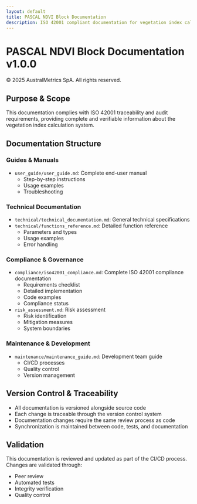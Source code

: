 ```yaml
---
layout: default
title: PASCAL NDVI Block Documentation
description: ISO 42001 compliant documentation for vegetation index calculation system
---
```


# PASCAL NDVI Block Documentation v1.0.0

© 2025 AustralMetrics SpA. All rights reserved.

## Purpose & Scope

This documentation complies with ISO 42001 traceability and audit requirements, providing complete and verifiable information about the vegetation index calculation system.

## Documentation Structure

### Guides & Manuals
- `user_guide/user_guide.md`: Complete end-user manual
  - Step-by-step instructions
  - Usage examples
  - Troubleshooting

### Technical Documentation
- `technical/technical_documentation.md`: General technical specifications
- `technical/functions_reference.md`: Detailed function reference
  - Parameters and types
  - Usage examples
  - Error handling

### Compliance & Governance
- `compliance/iso42001_compliance.md`: Complete ISO 42001 compliance documentation
  - Requirements checklist
  - Detailed implementation
  - Code examples
  - Compliance status
- `risk_assessment.md`: Risk assessment
  - Risk identification
  - Mitigation measures
  - System boundaries

### Maintenance & Development
- `maintenance/maintenance_guide.md`: Development team guide
  - CI/CD processes
  - Quality control
  - Version management

## Version Control & Traceability

- All documentation is versioned alongside source code
- Each change is traceable through the version control system
- Documentation changes require the same review process as code
- Synchronization is maintained between code, tests, and documentation

## Validation

This documentation is reviewed and updated as part of the CI/CD process. Changes are validated through:
- Peer review
- Automated tests
- Integrity verification
- Quality control
